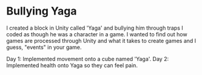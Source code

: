 # Bullying Yaga
I created a block in Unity called 'Yaga' and bullying him through traps I coded as though he was a character in a game. I wanted to find out how games are processed through Unity and what it takes to create games and I guess, "events" in your game. 

Day 1: Implemented movement onto a cube named 'Yaga'.
Day 2: Implemented health onto Yaga so they can feel pain.

